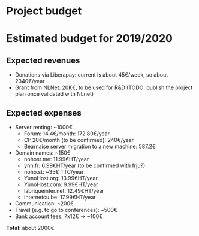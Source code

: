 # Project budget

# Estimated budget for 2019/2020

## Expected revenues

* Donations via Liberapay: current is about 45€/week, so about 2340€/year
* Grant from NLNet: 20K€, to be used for R&D (TODO: publish the project plan once validated with NLnet)

## Expected expenses

* Server renting: ~1000€
   * Forum: 14.4€/month: 172.80€/year
   * CI: 20€/month (to be confirmed): 240€/year
   * Bearnaise server migration to a new machine: 587.2€
* Domain names: ~150€
   * nohost.me: 11.99€HT/year
   * ynh.fr: 6.99€HT/year (to be confirmed with frju?)
   * noho.st: ~35€ TTC/year
   * YunoHost.org: 13.99€HT/year
   * YunoHost.com: 9.99€HT/year
   * labriqueinter.net: 12.49€HT/year
   * internetcu.be: 17.99€HT/year
* Communication: ~200€
* Travel (e.g. to go to conferences): ~500€
* Bank account fees: 7x12€ => ~100€

**Total**: about 2000€
